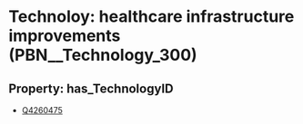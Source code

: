 # Technoloy: __healthcare infrastructure improvements__ (PBN__Technology_300)

## Property: has_TechnologyID

* [Q4260475](Q4260475)

